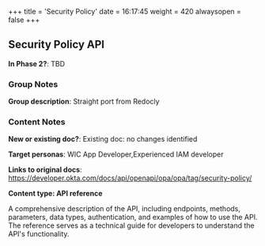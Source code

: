 +++
title = 'Security Policy'
date = 16:17:45
weight = 420
alwaysopen = false
+++

## Security Policy API

**In Phase 2?**: TBD


### Group Notes

**Group description**: Straight port from Redocly

### Content Notes

**New or existing doc?**: Existing doc: no changes identified

**Target personas**: WIC App Developer,Experienced IAM developer

**Links to original docs**: https://developer.okta.com/docs/api/openapi/opa/opa/tag/security-policy/

**Content type: API reference**

A comprehensive description of the API, including endpoints, methods, parameters, data types, authentication, and examples of how to use the API. The reference serves as a technical guide for developers to understand the API's functionality.


